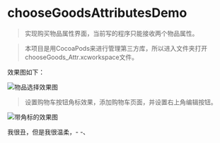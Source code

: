 # chooseGoodsAttributesDemo

>实现购买物品属性界面，当前写的程序只能接收两个物品属性。

>本项目是用CocoaPods来进行管理第三方库，所以进入文件夹打开chooseGoods_Attr.xcworkspace文件。

效果图如下：

![物品选择效果图](http://7xq2wz.com1.z0.glb.clouddn.com/%E8%B4%AD%E4%B9%B0%E7%89%A9%E5%93%81%E5%B1%9E%E6%80%A7%E7%95%8C%E9%9D%A2.gif)

>设置购物车按钮角标效果，添加购物车页面，并设置右上角编辑按钮。

![带角标的效果图](http://7xq2wz.com1.z0.glb.clouddn.com/%E6%B7%BB%E5%8A%A0%E8%B4%AD%E7%89%A9%E8%BD%A6%E9%A1%B5%E9%9D%A2.gif)

我很丑，但是我很温柔，- -、

